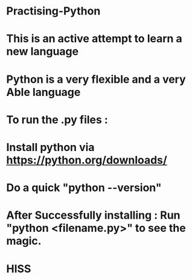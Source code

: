 # Practising-Python

# This is an active attempt to learn a new language
# Python is a very flexible and a very Able language
# To run the .py files :
# Install python via https://python.org/downloads/
# Do a quick "python --version"
# After Successfully installing : Run "python <filename.py>" to see the magic.

# HISS
